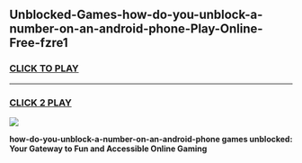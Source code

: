 
## Unblocked-Games-how-do-you-unblock-a-number-on-an-android-phone-Play-Online-Free-fzre1
<h3>
<a href="https://premium76.site?title=how-do-you-unblock-a-number-on-an-android-phone&ref=26A">CLICK TO PLAY</a></h3>
<hr>

<h3>
<a href="https://premium76.site?title=how-do-you-unblock-a-number-on-an-android-phone&ref=26A">CLICK 2 PLAY</a>
  
</h3>

<a href="https://premium76.site?title=how-do-you-unblock-a-number-on-an-android-phone&ref=26A"><img src="https://clearcache.store/games.png"></a>


**how-do-you-unblock-a-number-on-an-android-phone games unblocked: Your Gateway to Fun and Accessible Online Gaming**
